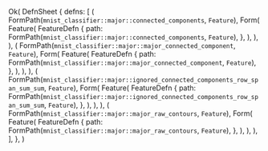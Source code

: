 Ok(
    DefnSheet {
        defns: [
            (
                FormPath(`mnist_classifier::major::connected_components`, `Feature`),
                Form(
                    Feature(
                        FeatureDefn {
                            path: FormPath(`mnist_classifier::major::connected_components`, `Feature`),
                        },
                    ),
                ),
            ),
            (
                FormPath(`mnist_classifier::major::major_connected_component`, `Feature`),
                Form(
                    Feature(
                        FeatureDefn {
                            path: FormPath(`mnist_classifier::major::major_connected_component`, `Feature`),
                        },
                    ),
                ),
            ),
            (
                FormPath(`mnist_classifier::major::ignored_connected_components_row_span_sum_sum`, `Feature`),
                Form(
                    Feature(
                        FeatureDefn {
                            path: FormPath(`mnist_classifier::major::ignored_connected_components_row_span_sum_sum`, `Feature`),
                        },
                    ),
                ),
            ),
            (
                FormPath(`mnist_classifier::major::major_raw_contours`, `Feature`),
                Form(
                    Feature(
                        FeatureDefn {
                            path: FormPath(`mnist_classifier::major::major_raw_contours`, `Feature`),
                        },
                    ),
                ),
            ),
        ],
    },
)